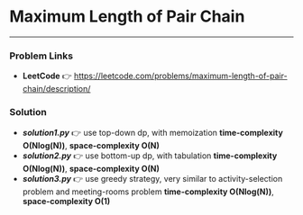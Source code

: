 # Maximum Length of Pair Chain

---

### Problem Links
- **__LeetCode__** :point_right: https://leetcode.com/problems/maximum-length-of-pair-chain/description/

### Solution
- **_solution1.py_** :point_right: use top-down dp, with memoization **time-complexity O(Nlog(N))**, **space-complexity O(N)**
- **_solution2.py_** :point_right: use bottom-up dp, with tabulation **time-complexity O(Nlog(N))**, **space-complexity O(N)**
- **_solution3.py_** :point_right: use greedy strategy, very similar to activity-selection problem and meeting-rooms problem **time-complexity O(Nlog(N))**, **space-complexity O(1)**

